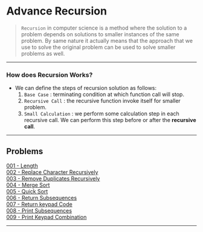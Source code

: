 # Advance Recursion

>   ```Recursion``` in computer science is a method where the solution to a problem depends on solutions to smaller instances	of the same problem. By same nature it actually means that the approach that we use to solve the original problem can be used to solve smaller problems as well.	

--- 

### How does Recursion Works?
-   We can define the steps of recursion solution as follows:
    1.  ```Base Case``` : terminating condition at which function call will stop.
    2.  ```Recursive Call``` : the recursive function invoke itself for smaller problem.
    3.  ```Small Calculation``` : we perform some calculation step in each recursive call. We can perform this step before or after the **recursive call**.

---

## Problems

[001 - Length](./code/001-Length.cpp)<br>
[002 - Replace Character Recursively](./code/002-Replace-Character-Recursive.cpp)<br>
[003 - Remove Duplicates Recursively](./code/abc.cpp)<br>
[004 - Merge Sort](./code/abc.cpp)<br>
[005 - Quick Sort](./code/abc.cpp)<br>
[006 - Return Subsequences](./code/abc.cpp)<br>
[007 - Return keypad Code](./code/abc.cpp)<br>
[008 - Print Subsequences](./code/abc.cpp)<br>
[009 - Print Keypad Combination](./code/abc.cpp)<br>

---